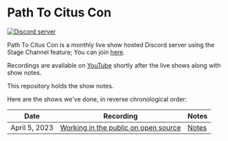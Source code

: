 # Path To Citus Con 

[![Discord server](https://img.shields.io/discord/1042492311080288306)](https://aka.ms/open-source-discord) 


Path To Citus Con is a monthly live show hosted Discord server using the Stage Channel feature; You can join [here](https://aka.ms/open-source-discord). 

Recordings are available on [YouTube](http://aka.ms/PathToCitusCon-playlist) shortly after the live shows along with show notes. 

This repository holds the show notes.  
  
Here are the shows we've done, in reverse chronological order:
  
| Date | Recording | Notes | 
| ---- | ---- | ---- | 
| April 5, 2023 | [Working in the public on open source]() | [Notes](https://github.com/citusdata/PathToCitusCon/blob/main/2023-04-05.md) | 

 
